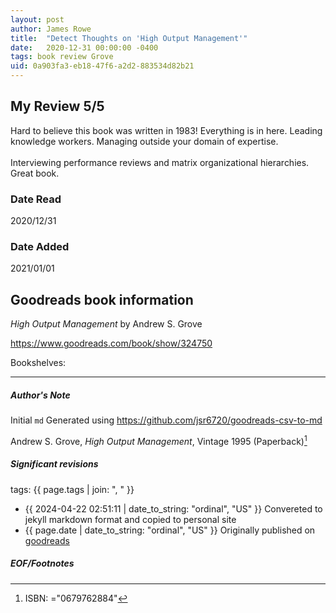 ```yaml
---
layout: post
author: James Rowe
title:  "Detect Thoughts on 'High Output Management'"
date:   2020-12-31 00:00:00 -0400
tags: book review Grove 
uid: 0a903fa3-eb18-47f6-a2d2-883534d82b21
---
```


<!-- highly dependent on how you personally use jekyll templates, and how you want this to show up -->
<!-- escape any jekyll keys with double brackets -->

## My Review 5/5

Hard to believe this book was written in 1983! Everything is in here. Leading knowledge workers. Managing outside your domain of expertise. <br/><br/>Interviewing performance reviews and matrix organizational hierarchies. Great book. 

### Date Read
2020/12/31

### Date Added
2021/01/01

## Goodreads book information

*High Output Management* by Andrew S. Grove

https://www.goodreads.com/book/show/324750

Bookshelves: 

---

##### Author's Note

Initial `md` Generated using https://github.com/jsr6720/goodreads-csv-to-md

Andrew S. Grove, *High Output Management*,  Vintage 1995 (Paperback)[^1]

##### Significant revisions

tags: {{ page.tags | join: ", " }} <!-- todo move this somewhere -->

- {{ 2024-04-22 02:51:11 | date_to_string: "ordinal", "US" }} Convereted to jekyll markdown format and copied to personal site
- {{ page.date | date_to_string: "ordinal", "US" }} Originally published on [goodreads](https://www.goodreads.com)

##### EOF/Footnotes

[^1]: ISBN: ="0679762884"